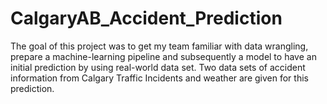 # CalgaryAB_Accident_Prediction
The goal of this project was to get my team familiar with data wrangling, prepare a machine-learning pipeline and subsequently a model to have an initial prediction by using real-world data set. Two data sets of accident information from Calgary Traffic Incidents and weather are given for this prediction.
